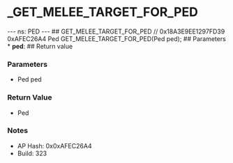 # _GET_MELEE_TARGET_FOR_PED

--- ns: PED --- ## GET_MELEE_TARGET_FOR_PED  // 0x18A3E9EE1297FD39 0xAFEC26A4 Ped GET_MELEE_TARGET_FOR_PED(Ped ped);   ## Parameters * **ped**:  ## Return value

### Parameters
* Ped ped

### Return Value
* Ped

### Notes
* AP Hash: 0x0xAFEC26A4
* Build: 323


